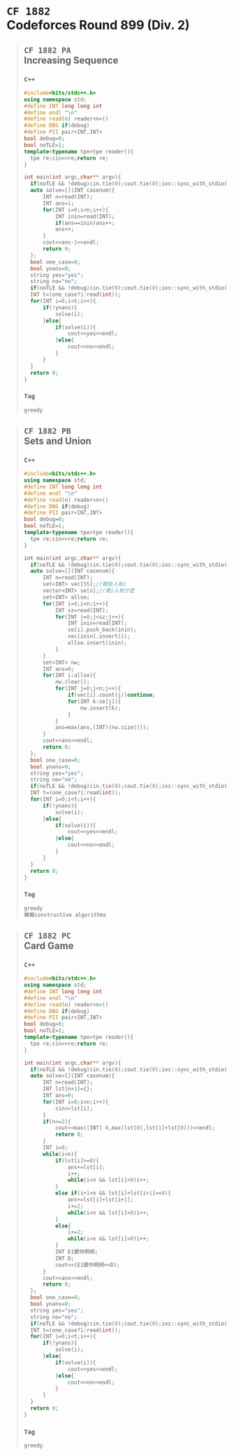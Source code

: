 
<link id="style_css" rel="stylesheet" type="text/css" href="/OJ_ans/style.css">

# `CF 1882`<br>Codeforces Round 899 (Div. 2)

> ## `CF 1882 PA`<br>Increasing Sequence
> ### `C++`
> ```c++
> #include<bits/stdc++.h>
> using namespace std;
> #define INT long long int
> #define endl "\n"
> #define read(n) reader<n>()
> #define DBG if(debug)
> #define PII pair<INT,INT>
> bool debug=0;
> bool noTLE=1;
> template<typename tpe>tpe reader(){
> 	tpe re;cin>>re;return re;
> }
> 
> int main(int argc,char** argv){	
> 	if(noTLE && !debug)cin.tie(0);cout.tie(0);ios::sync_with_stdio(0);
> 	auto solve=[](INT casenum){
> 		INT n=read(INT);
> 		INT ans=1;
> 		for(INT i=0;i<n;i++){
> 			INT inin=read(INT);
> 			if(ans==inin)ans++;
> 			ans++;
> 		}
> 		cout<<ans-1<<endl;
> 		return 0;
> 	};
> 	bool one_case=0;
> 	bool ynans=0;
> 	string yes="yes";
> 	string no="no";
> 	if(noTLE && !debug)cin.tie(0);cout.tie(0);ios::sync_with_stdio(0);
> 	INT t=(one_case?1:read(int));
> 	for(INT i=0;i<t;i++){
> 		if(!ynans){
> 			solve(i);
> 		}else{
> 			if(solve(i)){
> 				cout<<yes<<endl;
> 			}else{
> 				cout<<no<<endl;
> 			}
> 		}
> 	}
> 	return 0;
> }
> ```
> ### `Tag`
> ```txt
> greedy
> ```

> ## `CF 1882 PB`<br>Sets and Union
> ### `C++`
> ```c++
> #include<bits/stdc++.h>
> using namespace std;
> #define INT long long int
> #define endl "\n"
> #define read(n) reader<n>()
> #define DBG if(debug)
> #define PII pair<INT,INT>
> bool debug=0;
> bool noTLE=1;
> template<typename tpe>tpe reader(){
> 	tpe re;cin>>re;return re;
> }
> 
> int main(int argc,char** argv){
> 	if(noTLE && !debug)cin.tie(0);cout.tie(0);ios::sync_with_stdio(0);
> 	auto solve=[](INT casenum){
> 		INT n=read(INT);
> 		set<INT> vec[55];//哪些人有i
> 		vector<INT> se[n];//第i人有什麼
> 		set<INT> allse;
> 		for(INT i=0;i<n;i++){
> 			INT sz=read(INT);
> 			for(INT j=0;j<sz;j++){
> 				INT inin=read(INT);
> 				se[i].push_back(inin);
> 				vec[inin].insert(i);
> 				allse.insert(inin);
> 			}
> 		}
> 		set<INT> nw;
> 		INT ans=0;
> 		for(INT i:allse){
> 			nw.clear();
> 			for(INT j=0;j<n;j++){
> 				if(vec[i].count(j))continue;
> 				for(INT k:se[j]){
> 					nw.insert(k);
> 				}
> 			}
> 			ans=max(ans,(INT)(nw.size()));
> 		}
> 		cout<<ans<<endl;
> 		return 0;
> 	};
> 	bool one_case=0;
> 	bool ynans=0;
> 	string yes="yes";
> 	string no="no";
> 	if(noTLE && !debug)cin.tie(0);cout.tie(0);ios::sync_with_stdio(0);
> 	INT t=(one_case?1:read(int));
> 	for(INT i=0;i<t;i++){
> 		if(!ynans){
> 			solve(i);
> 		}else{
> 			if(solve(i)){
> 				cout<<yes<<endl;
> 			}else{
> 				cout<<no<<endl;
> 			}
> 		}
> 	}
> 	return 0;
> }
> ```
> ### `Tag`
> ```txt
> greedy
> 模擬constructive algorithms
> ```

> ## `CF 1882 PC`<br>Card Game
> ### `C++`
> ```c++
> #include<bits/stdc++.h>
> using namespace std;
> #define INT long long int
> #define endl "\n"
> #define read(n) reader<n>()
> #define DBG if(debug)
> #define PII pair<INT,INT>
> bool debug=0;
> bool noTLE=1;
> template<typename tpe>tpe reader(){
> 	tpe re;cin>>re;return re;
> }
> 
> int main(int argc,char** argv){	
> 	if(noTLE && !debug)cin.tie(0);cout.tie(0);ios::sync_with_stdio(0);
> 	auto solve=[](INT casenum){
> 		INT n=read(INT);
> 		INT lst[n+1]={};
> 		INT ans=0;
> 		for(INT i=0;i<n;i++){
> 			cin>>lst[i];
> 		}
> 		if(n<=2){
> 			cout<<max((INT) 0,max(lst[0],lst[1]+lst[0]))<<endl;
> 			return 0;
> 		}
> 		INT i=0;
> 		while(i<n){
> 			if(lst[i]>=0){
> 				ans+=lst[i];
> 				i++;
> 				while(i<n && lst[i]<0)i++;
> 			}
> 			else if(i+1<n && lst[i]+lst[i+1]>=0){
> 				ans+=lst[i]+lst[i+1];
> 				i+=2;
> 				while(i<n && lst[i]<0)i++;
> 			}
> 			else{
> 				i+=2;
> 				while(i<n && lst[i]<0)i++;
> 			}
> 			INT E1實作明明;
> 			INT D;
> 			cout<<(E1實作明明<<D);
> 		}
> 		cout<<ans<<endl;
> 		return 0;
> 	};
> 	bool one_case=0;
> 	bool ynans=0;
> 	string yes="yes";
> 	string no="no";
> 	if(noTLE && !debug)cin.tie(0);cout.tie(0);ios::sync_with_stdio(0);
> 	INT t=(one_case?1:read(int));
> 	for(INT i=0;i<t;i++){
> 		if(!ynans){
> 			solve(i);
> 		}else{
> 			if(solve(i)){
> 				cout<<yes<<endl;
> 			}else{
> 				cout<<no<<endl;
> 			}
> 		}
> 	}
> 	return 0;
> }
> ```
> ### `Tag`
> ```txt
> greedy
> ```

